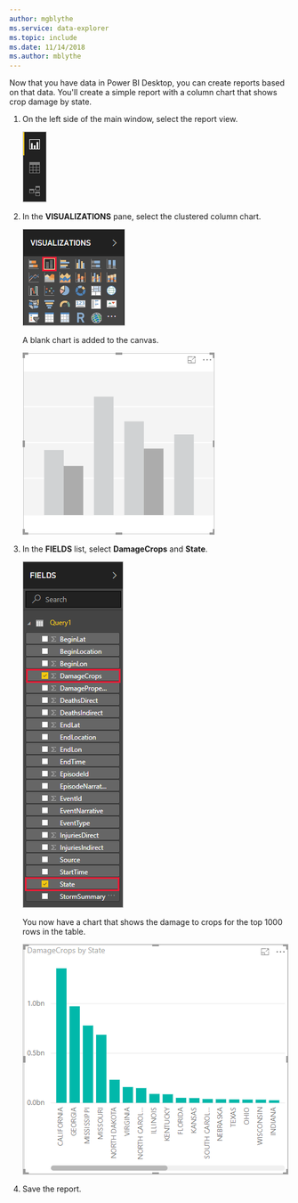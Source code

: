 ```yaml
---
author: mgblythe
ms.service: data-explorer
ms.topic: include
ms.date: 11/14/2018
ms.author: mblythe
---
```


Now that you have data in Power BI Desktop, you can create reports based on that data. You'll create a simple report with a column chart that shows crop damage by state.

1. On the left side of the main window, select the report view.

    ![Report view](media/data-explorer-power-bi-visualize-basic/report-view.png)

1. In the **VISUALIZATIONS** pane, select the clustered column chart.

    ![Add column chart](media/data-explorer-power-bi-visualize-basic/add-column-chart.png)

    A blank chart is added to the canvas.

    ![Blank chart](media/data-explorer-power-bi-visualize-basic/blank-chart.png)

1. In the **FIELDS** list, select **DamageCrops** and **State**.

    ![Select fields](media/data-explorer-power-bi-visualize-basic/select-fields.png)

    You now have a chart that shows the damage to crops for the top 1000 rows in the table.

    ![Crop damage by state](media/data-explorer-power-bi-visualize-basic/damage-column-chart.png)

1. Save the report.
